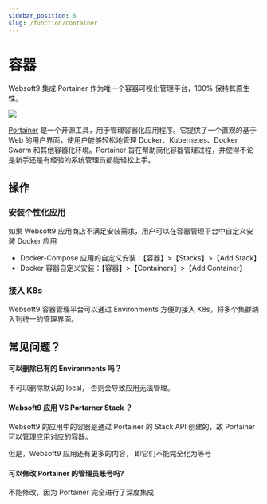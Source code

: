 ```yaml
---
sidebar_position: 6
slug: /function/container
---
```


# 容器

Websoft9 集成 Portainer 作为唯一个容器可视化管理平台，100% 保持其原生性。  

![](https://libs.websoft9.com/Websoft9/DocsPicture/zh/websoft9/websoft9-portainer.png)

[Portainer](https://docs.portainer.io/) 是一个开源工具，用于管理容器化应用程序。它提供了一个直观的基于 Web 的用户界面，使用户能够轻松地管理 Docker、Kubernetes、Docker Swarm 和其他容器化环境。Portainer 旨在帮助简化容器管理过程，并使得不论是新手还是有经验的系统管理员都能轻松上手。

## 操作

### 安装个性化应用

如果 Websoft9 应用商店不满足安装需求，用户可以在容器管理平台中自定义安装 Docker 应用

- Docker-Compose 应用的自定义安装：【容器】>【Stacks】>【Add Stack】
- Docker 容器自定义安装：【容器】>【Containers】>【Add Container】

### 接入 K8s

Websoft9 容器管理平台可以通过 Environments 方便的接入 K8s，将多个集群纳入到统一的管理界面。  

## 常见问题？

#### 可以删除已有的 Environments 吗？

不可以删除默认的 local， 否则会导致应用无法管理。

####  Websoft9 应用 VS Portarner Stack ？

Websoft9 的应用中的容器是通过 Portainer 的 Stack API 创建的，故 Portainer 可以管理应用对应的容器。  

但是，Websoft9 应用还有更多的内容， 即它们不能完全化为等号

#### 可以修改 Portainer 的管理员账号吗?

不能修改，因为 Portainer 完全进行了深度集成


